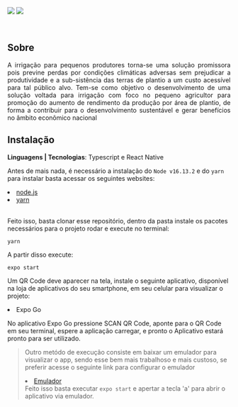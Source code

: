<img src="https://img.shields.io/github/license/LhTaira/pivo-frontend?color=green&style=for-the-badge"> <img src="https://img.shields.io/github/stars/LhTaira/pivo-frontend?color=green&style=for-the-badge"> 
</br>
</br>
<p align="center"><img src=""></p>

## Sobre
<p align="justify">A irrigação para pequenos produtores torna-se uma solução promissora pois previne perdas por condições climáticas adversas sem prejudicar a produtividade e a sub-sistência das terras de plantio a um custo acessível para tal público alvo. Tem-se como objetivo o desenvolvimento de uma solução voltada para irrigação com foco no pequeno agricultor para promoção do aumento de rendimento da produção por área de plantio, de forma a contribuir para o desenvolvimento sustentável e gerar benefícios no âmbito econômico nacional</p>

## Instalação 
**Linguagens | Tecnologias**: Typescript e React Native<br>

Antes de mais nada, é necessário a instalação do ```Node v16.13.2``` e do ```yarn``` para instalar basta acessar os seguintes websites: 

<li><a href="https://nodejs.org/en/blog/release/v16.13.2/">node.js</a></li>
<li><a href="https://classic.yarnpkg.com/lang/en/docs/install/#debian-stable/">yarn</a></li></br>

Feito isso, basta clonar esse repositório, dentro da pasta instale os pacotes necessários para o projeto rodar e execute no terminal:
</br>

```
yarn
```
A partir disso execute:

```
expo start
```
Um QR Code deve aparecer na tela, instale o seguinte aplicativo, disponível na loja de aplicativos do seu smartphone, em seu celular para visualizar o projeto:
<li>Expo Go</li>

No aplicativo Expo Go pressione SCAN QR Code, aponte para o QR Code em seu terminal, espere a aplicação carregar, e pronto o Aplicativo estará pronto para ser utilizado.

> Outro metódo de execução consiste em baixar um emulador para visualizar o app, sendo esse bem mais trabalhoso e mais custoso, se preferir acesse o seguinte link para configurar o emulador <li><a href="https://react-native.rocketseat.dev/android/emulador">Emulador</a></li> Feito isso basta executar ```expo start``` e apertar a tecla 'a' para abrir o aplicativo via emulador.
